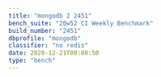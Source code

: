 ```yaml
---
title: "mongodb 2 2451"
bench_suite: "20w52 CI Weekly Benchmark"
build_number: "2451"
dbprofile: "mongodb"
classifier: "no redis"
date: 2020-12-21T08:08:50
type: "bench"
---
```

